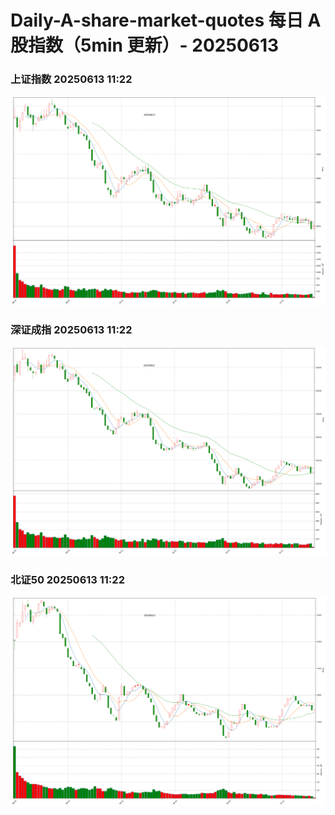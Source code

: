 
# Daily-A-share-market-quotes 每日 A 股指数（5min 更新）- 20250613

### 上证指数 20250613 11:22
![](./fig/2025/6/20250613-sh000001.png)

### 深证成指 20250613 11:22
![](./fig/2025/6/20250613-sz399001.png)

### 北证50 20250613 11:22
![](./fig/2025/6/20250613-bj899050.png)
